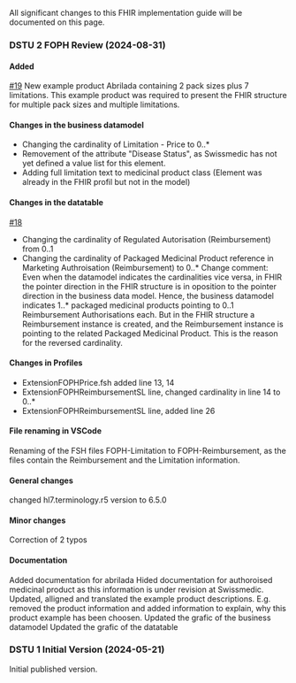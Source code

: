All significant changes to this FHIR implementation guide will be documented on this page.

### DSTU 2 FOPH Review (2024-08-31)

#### Added
[#19](https://github.com/bag-epl/bag-epl-fhir/issues/19)
New example product Abrilada containing 2 pack sizes plus 7 limitations.
This example product was required to present the FHIR structure for multiple pack sizes and multiple limitations.

#### Changes in the business datamodel
- Changing the cardinality of Limitation - Price to 0..*
- Removement of the attribute "Disease Status", as Swissmedic has not yet defined a value list for this element.
- Adding full limitation text to medicinal product class (Element was already in the FHIR profil but not in the model)

#### Changes in the datatable
[#18](https://github.com/bag-epl/bag-epl-fhir/issues/19)
- Changing the cardinality of Regulated Autorisation (Reimbursement) from 0..1
- Changing the cardinality of Packaged Medicinal Product reference in Marketing Authroisation (Reimbursement) to 0..*
Change comment: Even when the datamodel indicates the cardinalities vice versa, in FHIR the pointer direction in the FHIR structure is in oposition to the pointer direction in the business data model. Hence, the business datamodel indicates 1..* packaged medicinal products pointing to 0..1 Reimbursement Authorisations each. But in the FHIR structure a Reimbursement instance is created, and the Reimbursement instance is pointing to the related Packaged Medicinal Product. This is the reason for the reversed cardinality. 

#### Changes in Profiles
- ExtensionFOPHPrice.fsh added line 13, 14
- ExtensionFOPHReimbursementSL line, changed cardinality in line 14 to 0..* 
- ExtensionFOPHReimbursementSL line, added line 26

#### File renaming in VSCode
Renaming of the FSH files FOPH-Limitation to FOPH-Reimbursement, as the files contain the Reimbursement and the Limitation information.

#### General changes
changed hl7.terminology.r5 version to 6.5.0

#### Minor changes
Correction of 2 typos

#### Documentation
Added documentation for abrilada
Hided documentation for authoroised medicinal product as this information is under revision at Swissmedic.
Updated, alligned and translated the example product descriptions. E.g. removed the product information and added information to explain, why this product example has been choosen.
Updated the grafic of the business datamodel
Updated the grafic of the datatable

### DSTU 1 Initial Version (2024-05-21)
Initial published version.

